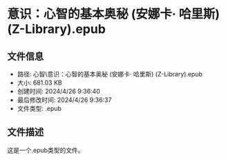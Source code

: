 ﻿# 意识：心智的基本奥秘 (安娜卡· 哈里斯) (Z-Library).epub

## 文件信息
- 路径: 心智\意识：心智的基本奥秘 (安娜卡· 哈里斯) (Z-Library).epub
- 大小: 681.03 KB
- 创建时间: 2024/4/26 9:36:40
- 最后修改时间: 2024/4/26 9:36:37
- 文件类型: .epub

## 文件描述
这是一个.epub类型的文件。

